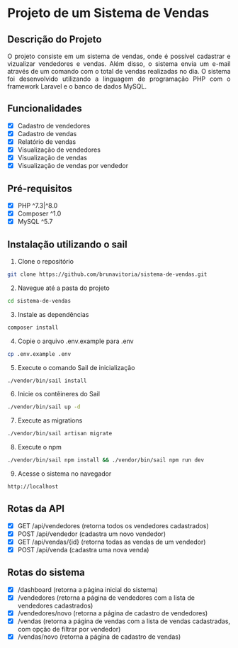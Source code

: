 <!-- criar readme com informações sobre o projeto e instruções de instalação -->
# Projeto de um Sistema de Vendas

## Descrição do Projeto
<p align="justify">
    O projeto consiste em um sistema de vendas, onde é possível cadastrar e vizualizar vendedores e vendas. Além disso, o sistema envia um e-mail através de um comando com o total de vendas realizadas no dia.
    O sistema foi desenvolvido utilizando a linguagem de programação PHP com o framework Laravel e o banco de dados MySQL.
</p>

## Funcionalidades
- [x] Cadastro de vendedores
- [x] Cadastro de vendas
- [x] Relatório de vendas
- [x] Visualização de vendedores
- [x] Visualização de vendas
- [x] Visualização de vendas por vendedor

## Pré-requisitos
- [x] PHP ^7.3|^8.0
- [x] Composer ^1.0
- [x] MySQL ^5.7

## Instalação utilizando o sail
1. Clone o repositório
```bash
git clone https://github.com/brunavitoria/sistema-de-vendas.git
```
2. Navegue até a pasta do projeto
```bash
cd sistema-de-vendas
```
3. Instale as dependências
```bash
composer install
```
4. Copie o arquivo .env.example para .env
```bash
cp .env.example .env
```
5. Execute o comando Sail de inicialização
```bash
./vendor/bin/sail install
```
6. Inicie os contêineres do Sail
```bash
./vendor/bin/sail up -d
```
7. Execute as migrations
```bash
./vendor/bin/sail artisan migrate
```
8. Execute o npm
```bash
./vendor/bin/sail npm install && ./vendor/bin/sail npm run dev
```
9. Acesse o sistema no navegador
```bash
http://localhost
```
## Rotas da API
- [x] GET /api/vendedores (retorna todos os vendedores cadastrados)
- [x] POST /api/vendedor (cadastra um novo vendedor)
- [x] GET /api/vendas/{id} (retorna todas as vendas de um vendedor)
- [x] POST /api/venda (cadastra uma nova venda)

## Rotas do sistema
- [x] /dashboard (retorna a página inicial do sistema)
- [x] /vendedores (retorna a página de vendedores com a lista de vendedores cadastrados)
- [x] /vendedores/novo (retorna a página de cadastro de vendedores)
- [x] /vendas (retorna a página de vendas com a lista de vendas cadastradas, com opção de filtrar por vendedor)
- [x] /vendas/novo (retorna a página de cadastro de vendas)
